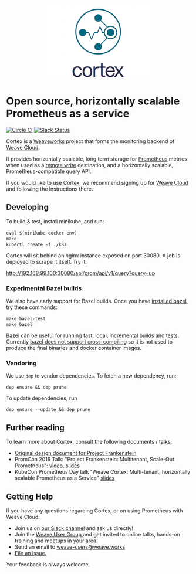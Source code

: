<p align="center"><img src="imgs/logo.png" alt="Weave Cortex Logo"></p>

# Open source, horizontally scalable Prometheus as a service

[![Circle CI](https://circleci.com/gh/weaveworks/cortex/tree/master.svg?style=shield)](https://circleci.com/gh/weaveworks/cortex/tree/master)
[![Slack Status](https://slack.weave.works/badge.svg)](https://slack.weave.works)

Cortex is a [Weaveworks](https://weave.works) project that forms the monitoring backend of [Weave Cloud](https://cloud.weave.works).

It provides horizontally scalable, long term storage for [Prometheus](https://prometheus.io) metrics when used as a [remote write](https://prometheus.io/docs/operating/configuration/#remote_write) destination, and a horizontally scalable, Prometheus-compatible query API.

If you would like to use Cortex, we recommend signing up for [Weave Cloud](https://cloud.weave.works) and following the instructions there.

## Developing

To build & test, install minikube, and run:

    eval $(minikube docker-env)
    make
    kubectl create -f ./k8s

Cortex will sit behind an nginx instance exposed on port 30080.  A job is deployed to scrape it itself.  Try it:

http://192.168.99.100:30080/api/prom/api/v1/query?query=up

### Experimental Bazel builds

We also have early support for Bazel builds.  Once you have [installed
bazel](https://bazel.build/versions/master/docs/install.html), try these commands:

    make bazel-test
    make bazel

Bazel can be useful for running fast, local, incremental builds and tests.
Currently [bazel does not support cross-compiling](https://github.com/bazelbuild/rules_go/issues/70)
so it is not used to produce the final binaries and docker container images.

### Vendoring

We use `dep` to vendor dependencies.  To fetch a new dependency, run:

    dep ensure && dep prune

To update dependencies, run

    dep ensure --update && dep prune

## Further reading

To learn more about Cortex, consult the following documents / talks:

- [Original design document for Project Frankenstein](http://goo.gl/prdUYV)
- PromCon 2016 Talk: "Project Frankenstein: Multitenant, Scale-Out Prometheus": [video](https://youtu.be/3Tb4Wc0kfCM), [slides](http://www.slideshare.net/weaveworks/project-frankenstein-a-multitenant-horizontally-scalable-prometheus-as-a-service)
- KubeCon Prometheus Day talk "Weave Cortex: Multi-tenant, horizontally scalable Prometheus as a Service" [slides](http://www.slideshare.net/weaveworks/weave-cortex-multitenant-horizontally-scalable-prometheus-as-a-service)

## <a name="help"></a>Getting Help

If you have any questions regarding Cortex, or on using Prometheus with Weave Cloud:

- Join us on [our Slack channel](https://slack.weave.works) and ask us directly!
- Join the <a href="https://www.meetup.com/pro/Weave/"> Weave User Group </a> and get invited to online talks, hands-on training and meetups in your area.
- Send an email to <a href="mailto:weave-users@weave.works">weave-users@weave.works</a>
- <a href="https://github.com/weaveworks/cortex/issues/new">File an issue.</a>

Your feedback is always welcome.
